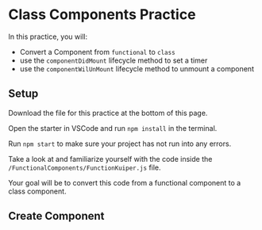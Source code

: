 # Class Components Practice

In this practice, you will:

- Convert a Component from `functional` to `class`
- use the `componentDidMount` lifecycle method to set a timer
- use the `componentWilUnMount` lifecycle method to unmount a component

## Setup

Download the file for this practice at the bottom of this page.

Open the starter in VSCode and run `npm install` in the terminal.

Run `npm start` to make sure your project has not run into any errors.

Take a look at and familiarize yourself with the code inside the `/FunctionalComponents/FunctionKuiper.js` file.

Your goal will be to convert this code from a functional component to a class component.

## Create Component
